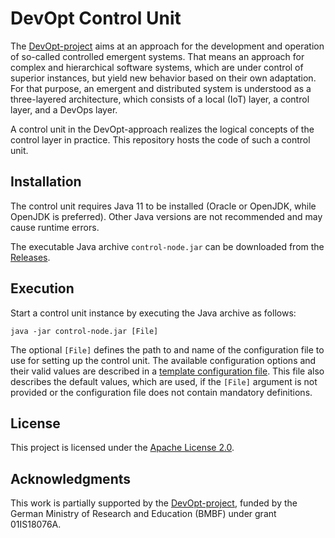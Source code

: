 # DevOpt Control Unit
The [DevOpt-project](http://www.devopt-projekt.de) aims at an approach for the development and operation of so-called controlled emergent systems.
That means an approach for complex and hierarchical software systems, which are under control of superior instances, but yield new behavior based on their own adaptation.
For that purpose, an emergent and distributed system is understood as a three-layered architecture, which consists of a local (IoT) layer, a control layer, and a DevOps layer.

A control unit in the DevOpt-approach realizes the logical concepts of the control layer in practice.
This repository hosts the code of such a control unit.

## Installation
The control unit requires Java 11 to be installed (Oracle or OpenJDK, while OpenJDK is preferred).
Other Java versions are not recommended and may cause runtime errors.

The executable Java archive `control-node.jar` can be downloaded from the [Releases](https://github.com/MuPaCo/ControlUnit/releases).

## Execution
Start a control unit instance by executing the Java archive as follows:

`java -jar control-node.jar [File]`

The optional `[File]` defines the path to and name of the configuration file to use for setting up the control unit.
The available configuration options and their valid values are described in a [template configuration file](https://github.com/MuPaCo/ControlUnit/blob/master/testdata/setup/description.cfg).
This file also describes the default values, which are used, if the `[File]` argument is not provided or the configuration file does not contain mandatory definitions.

## License
This project is licensed under the [Apache License 2.0](https://www.apache.org/licenses/LICENSE-2.0.html).

## Acknowledgments
This work is partially supported by the [DevOpt-project](http://www.devopt-projekt.de), funded by the German Ministry of Research and Education (BMBF) under grant 01IS18076A.
